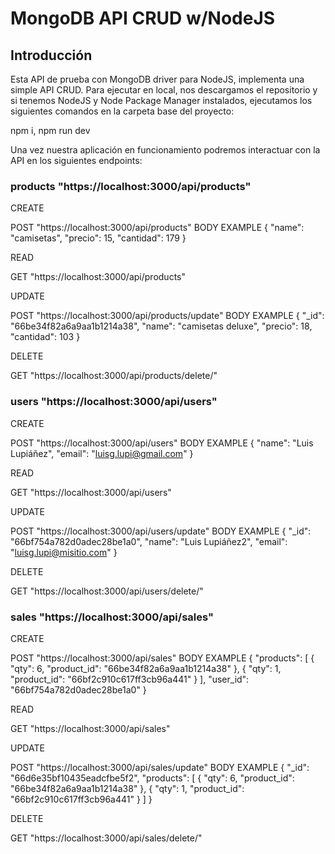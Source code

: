 # MongoDB API CRUD w/NodeJS
## Introducción

Esta API de prueba con MongoDB driver para NodeJS, implementa una simple API CRUD. Para ejecutar en local, nos descargamos el repositorio y si tenemos NodeJS y Node Package Manager instalados, ejecutamos los siguientes comandos en la carpeta base del proyecto:

npm i,
npm run dev

Una vez nuestra aplicación en funcionamiento podremos interactuar con la API en los siguientes endpoints:

### products	"https://localhost:3000/api/products"

CREATE

POST "https://localhost:3000/api/products"
BODY EXAMPLE
{
  "name": "camisetas",
  "precio": 15,
  "cantidad": 179
}

READ

GET "https://localhost:3000/api/products"

UPDATE

POST "https://localhost:3000/api/products/update"
BODY EXAMPLE
{
  "_id": "66be34f82a6a9aa1b1214a38",
  "name": "camisetas deluxe",
  "precio": 18,
  "cantidad": 103
}

DELETE

GET "https://localhost:3000/api/products/delete/<id>"

### users	"https://localhost:3000/api/users"

CREATE

POST "https://localhost:3000/api/users"
BODY EXAMPLE
{
  "name": "Luis Lupiáñez",
  "email": "luisg.lupi@gmail.com"
}

READ

GET "https://localhost:3000/api/users"

UPDATE

POST "https://localhost:3000/api/users/update"
BODY EXAMPLE
{
  "_id": "66bf754a782d0adec28be1a0",
  "name": "Luis Lupiáñez2",
  "email": "luisg.lupi@misitio.com"
}

DELETE

GET "https://localhost:3000/api/users/delete/<id>"

### sales	"https://localhost:3000/api/sales"

CREATE

POST "https://localhost:3000/api/sales"
BODY EXAMPLE
{
  "products": [
  {
    "qty": 6,
    "product_id": "66be34f82a6a9aa1b1214a38"
  },
  {
    "qty": 1,
    "product_id": "66bf2c910c617ff3cb96a441"
  }
  ],
  "user_id": "66bf754a782d0adec28be1a0"
}

READ

GET "https://localhost:3000/api/sales"

UPDATE

POST "https://localhost:3000/api/sales/update"
BODY EXAMPLE
{
  "_id": "66d6e35bf10435eadcfbe5f2",
  "products": [
  {
    "qty": 6,
    "product_id": "66be34f82a6a9aa1b1214a38"
  },
  {
    "qty": 1,
    "product_id": "66bf2c910c617ff3cb96a441"
  }
  ]
}

DELETE

GET "https://localhost:3000/api/sales/delete/<id>"
